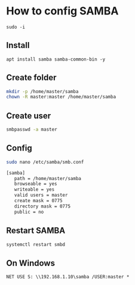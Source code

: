 # How to config SAMBA

```
sudo -i
```

## Install
```
apt install samba samba-common-bin -y
```

## Create folder

```sh
mkdir -p /home/master/samba
chown -R master:master /home/master/samba
```

## Create user

```sh
smbpasswd -a master
```

## Config
```sh
sudo nano /etc/samba/smb.conf
```

```sh
[samba]
   path = /home/master/samba
   browseable = yes
   writeable = yes
   valid users = master
   create mask = 0775
   directory mask = 0775
   public = no

```


## Restart SAMBA

```sh
systemctl restart smbd
```

## On Windows

```Batch
NET USE S: \\192.168.1.10\samba /USER:master *
```
